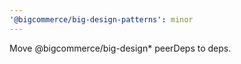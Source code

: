 ```yaml
---
'@bigcommerce/big-design-patterns': minor
---
```


Move @bigcommerce/big-design\* peerDeps to deps.
